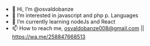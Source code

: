 - 👋 Hi, I’m @osvaldobanze
- 👀 I’m interested in javascript and php p. Languages
- 🌱 I’m currently learning nodeJs and React 
- 📫 How to reach me, osvaldobanze008@gmail.com || https://wa.me/258847668513

<!---
osvaldobanze/osvaldobanze is a ✨ special ✨ repository because its `README.md` (this file) appears on your GitHub profile.
You can click the Preview link to take a look at your changes.
--->
